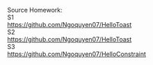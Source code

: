 Source Homework:<br>
S1<br>
https://github.com/Ngoquyen07/HelloToast<br>
S2<br>
https://github.com/Ngoquyen07/HelloToast<br>
S3<br>
https://github.com/Ngoquyen07/HelloConstraint<br>
